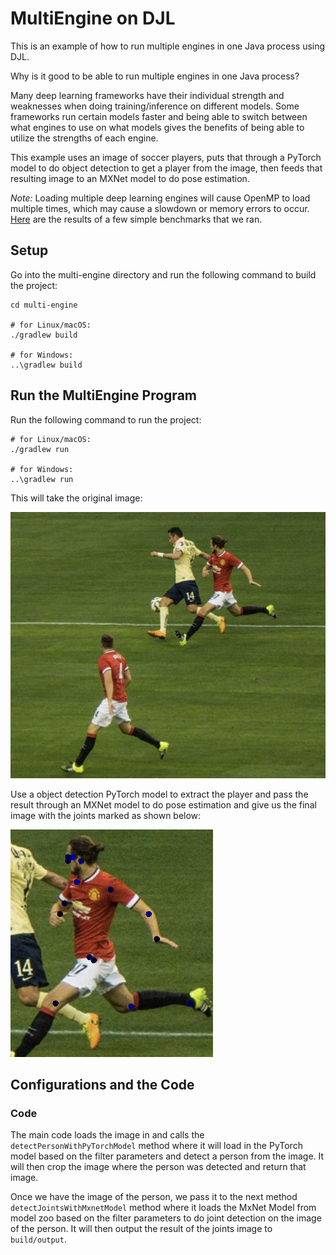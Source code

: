 # MultiEngine on DJL

This is an example of how to run multiple engines in one Java process using DJL.

Why is it good to be able to run multiple engines in one Java process?

Many deep learning frameworks have their individual strength and weaknesses when doing training/inference
on different models. Some frameworks run certain models faster and being able to switch between what engines to use 
on what models gives the benefits of being able to utilize the strengths of each engine.

This example uses an image of soccer players, puts that through a PyTorch model to do object detection to get 
a player from the image, then feeds that resulting image to an MXNet model to do pose estimation. 

*Note:* Loading multiple deep learning engines will cause OpenMP to load multiple times, which may cause a slowdown
or memory errors to occur. [Here](performance_numbers.md) are the results of a few simple benchmarks that we ran.

## Setup
Go into the multi-engine directory and run the following command to build the project:

```
cd multi-engine

# for Linux/macOS:
./gradlew build

# for Windows:
..\gradlew build
```

## Run the MultiEngine Program

Run the following command to run the project:

```shell
# for Linux/macOS:
./gradlew run

# for Windows:
..\gradlew run
```

This will take the original image:

![Original Image](src/test/resources/pose_soccer.png)

Use a object detection PyTorch model to extract the player and pass the result through an 
MXNet model to do pose estimation and give us the final image with the joints marked as shown below:

![Pose Estimation](src/test/resources/joints.png)

## Configurations and the Code

### Code

The main code loads the image in and calls the `detectPersonWithPyTorchModel` method where it will
load in the PyTorch model based on the filter parameters and detect a person from the image.
It will then crop the image where the person was detected and return that image.

Once we have the image of the person, we pass it to the next method `detectJointsWithMxnetModel` 
method where it loads the MxNet Model from model zoo based on the filter parameters to do joint detection 
on the image of the person. It will then output the result of the joints image to `build/output`.
